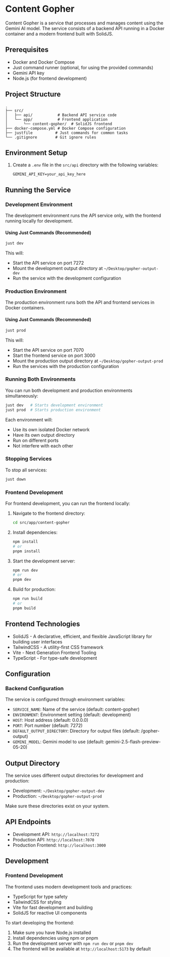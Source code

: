 # Content Gopher

Content Gopher is a service that processes and manages content using the Gemini AI model. The service consists of a backend API running in a Docker container and a modern frontend built with SolidJS.

## Prerequisites

- Docker and Docker Compose
- Just command runner (optional, for using the provided commands)
- Gemini API key
- Node.js (for frontend development)

## Project Structure

```
.
├── src/
│   ├── api/           # Backend API service code
│   └── app/           # Frontend application
│       └── content-gopher/  # SolidJS frontend
├── docker-compose.yml # Docker Compose configuration
├── justfile          # Just commands for common tasks
└── .gitignore        # Git ignore rules
```

## Environment Setup

1. Create a `.env` file in the `src/api` directory with the following variables:
   ```
   GEMINI_API_KEY=your_api_key_here
   ```

## Running the Service

### Development Environment

The development environment runs the API service only, with the frontend running locally for development.

#### Using Just Commands (Recommended)

```bash
just dev
```

This will:
- Start the API service on port 7272
- Mount the development output directory at `~/Desktop/gopher-output-dev`
- Run the service with the development configuration

### Production Environment

The production environment runs both the API and frontend services in Docker containers.

#### Using Just Commands (Recommended)

```bash
just prod
```

This will:
- Start the API service on port 7070
- Start the frontend service on port 3000
- Mount the production output directory at `~/Desktop/gopher-output-prod`
- Run the services with the production configuration

### Running Both Environments

You can run both development and production environments simultaneously:

```bash
just dev   # Starts development environment
just prod  # Starts production environment
```

Each environment will:
- Use its own isolated Docker network
- Have its own output directory
- Run on different ports
- Not interfere with each other

### Stopping Services

To stop all services:
```bash
just down
```

### Frontend Development

For frontend development, you can run the frontend locally:

1. Navigate to the frontend directory:
   ```bash
   cd src/app/content-gopher
   ```

2. Install dependencies:
   ```bash
   npm install
   # or
   pnpm install
   ```

3. Start the development server:
   ```bash
   npm run dev
   # or
   pnpm dev
   ```

4. Build for production:
   ```bash
   npm run build
   # or
   pnpm build
   ```

## Frontend Technologies

- SolidJS - A declarative, efficient, and flexible JavaScript library for building user interfaces
- TailwindCSS - A utility-first CSS framework
- Vite - Next Generation Frontend Tooling
- TypeScript - For type-safe development

## Configuration

### Backend Configuration

The service is configured through environment variables:

- `SERVICE_NAME`: Name of the service (default: content-gopher)
- `ENVIRONMENT`: Environment setting (default: development)
- `HOST`: Host address (default: 0.0.0.0)
- `PORT`: Port number (default: 7272)
- `DEFAULT_OUTPUT_DIRECTORY`: Directory for output files (default: /gopher-output)
- `GEMINI_MODEL`: Gemini model to use (default: gemini-2.5-flash-preview-05-20)

## Output Directory

The service uses different output directories for development and production:
- Development: `~/Desktop/gopher-output-dev`
- Production: `~/Desktop/gopher-output-prod`

Make sure these directories exist on your system.

## API Endpoints

- Development API: `http://localhost:7272`
- Production API: `http://localhost:7070`
- Production Frontend: `http://localhost:3000`

## Development

### Frontend Development

The frontend uses modern development tools and practices:

- TypeScript for type safety
- TailwindCSS for styling
- Vite for fast development and building
- SolidJS for reactive UI components

To start developing the frontend:

1. Make sure you have Node.js installed
2. Install dependencies using npm or pnpm
3. Run the development server with `npm run dev` or `pnpm dev`
4. The frontend will be available at `http://localhost:5173` by default